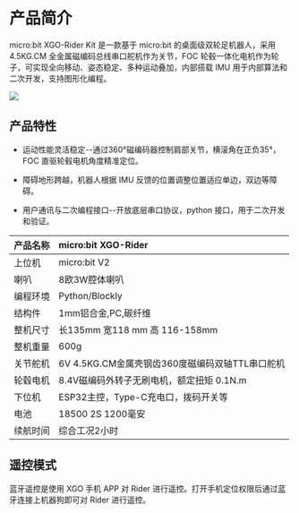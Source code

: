 # 产品简介

micro:bit XGO-Rider Kit 是一款基于 micro:bit 的桌面级双轮足机器人，采用 4.5KG.CM 全金属磁编码总线串口舵机作为关节，FOC 轮毂一体化电机作为轮子，可实现全向移动、姿态稳定、多种运动叠加，内部搭载 IMU 用于内部算法和二次开发，支持图形化编程。

![](https://wiki-media-ef.oss-cn-hongkong.aliyuncs.com/docs/microbit/robot/xgo-rider-kit/images/introdution-01.png)

## 产品特性

- 运动性能灵活稳定--通过360°磁编码器控制肩部关节，横滚角在正负35°，FOC 直驱轮毂电机角度精准定位。

- 障碍地形跨越，机器人根据 IMU 反馈的位置调整位置适应单边，双边等障碍。
- 用户通讯与二次编程接口--开放底层串口协议，python 接口，用于二次开发和验证。

| **产品名称** | **micro:bit XGO-Rider**                         |
| :----------- | :---------------------------------------------- |
| 上位机       | micro:bit V2                                    |
| 喇叭         | 8欧3W腔体喇叭                                   |
| 编程环境     | Python/Blockly                                  |
| 结构件       | 1mm铝合金,PC,碳纤维                             |
| 整机尺寸     | 长135mm 宽118 mm 高 116-158mm                   |
| 整机重量     | 600g                                            |
| 关节舵机     | 6V 4.5KG.CM金属壳钢齿360度磁编码双轴TTL串口舵机 |
| 轮毂电机     | 8.4V磁编码外转子无刷电机，额定扭矩 0.1N.m       |
| 下位机       | ESP32主控，Type-C充电口，拨码开关等             |
| 电池         | 18500 2S 1200毫安                               |
| 续航时间     | 综合工况2小时                                   |

## 遥控模式

蓝牙遥控是使用 XGO 手机 APP 对 Rider 进行遥控。打开手机定位权限后通过蓝牙连接上机器狗即可对 Rider 进行遥控。